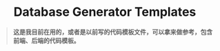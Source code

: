 <h1 style="text-align: center;">Database Generator Templates</h1>

> **这是我目前在用的，或者是以前写的代码模板文件，可以拿来做参考，包含前端、后端的代码模板。**

